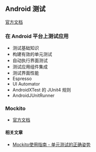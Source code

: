 ## Android 测试

[官方文档](https://developer.android.com/training/testing?hl=zh-cn)

### 在 Android 平台上测试应用

- 测试基础知识
- 构建有效的单元测试
- 自动执行界面测试
- 测试应用组件集成
- 测试界面性能
- Espresso
- UI Automator
- AndroidXTest 的 JUnit4 规则
- AndroidJUnitRunner

### Mockito

- [官方文档](https://javadoc.io/static/org.mockito/mockito-core/5.4.0/org/mockito/Mockito.html)

#### 相关文章

- [Mockito使用指南 - 单元测试的正确姿势](https://juejin.cn/post/6844904001855569933#heading-2)

